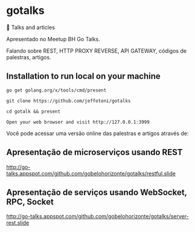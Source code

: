 # gotalks
:loudspeaker: Talks and articles

Apresentado no Meetup BH Go Talks.

Falando sobre REST, HTTP PROXY REVERSE, API GATEWAY, códigos de palestras, artigos.

## Installation to run local on your machine

`go get golang.org/x/tools/cmd/present`

`git clone https://github.com/jeffotoni/gotalks`

`cd gotalk && present`
 
 `Open your web browser and visit http://127.0.0.1:3999`
 
 Você pode acessar uma versão online das palestras e artigos através de:

 ## Apresentação de microserviços usando REST

 http://go-talks.appspot.com/github.com/gobelohorizonte/gotalks/restful.slide

## Apresentação de serviços usando WebSocket, RPC, Socket

http://go-talks.appspot.com/github.com/gobelohorizonte/gotalks/server-rest.slide
